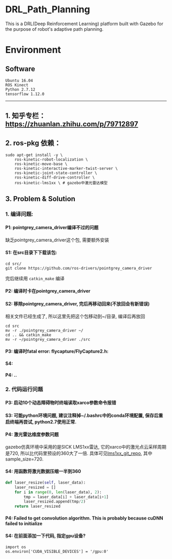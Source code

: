 # DRL_Path_Planning

This is a DRL(Deep Reinforcement Learning) platform built with Gazebo for the purpose of robot's adaptive path planning.

# Environment

## Software

    Ubuntu 16.04
    ROS Kinect
    Python 2.7.12
    tensorflow 1.12.0

---    
## 1. 知乎专栏：<https://zhuanlan.zhihu.com/p/79712897>
## 2. ros-pkg 依赖：  
    sudo apt-get install -y \
        ros-kinetic-robot-localization \ 
        ros-kinetic-move-base \ 
        ros-kinetic-interactive-marker-twist-server \
        ros-kinetic-joint-state-controller \
        ros-kinetic-diff-drive-controller \
        ros-kinetic-lms1xx \ # gazebo中激光雷达模型


## 3. Problem & Solution
### 1. 编译问题:
#### P1: pointgrey_camera_driver编译不过的问题
缺乏pointgrey_camera_driver这个包, 需要额外安装
#### S1: 在src目录下下载该包:
```shell
cd src/
git clone https://github.com/ros-drivers/pointgrey_camera_driver
```
完后继续用 `catkin_make` 编译
#### P2: 编译时卡在pointgrey_camera_driver
#### S2: 移除pointgrey_camera_driver, 完后再移动回来(不放回会有新错误)
相关文件已经生成了, 所以这里先把这个包移动到~/目录, 编译后再放回
```shell
cd src
mv -r ./pointgrey_camera_driver ~/
cd .. && catkin_make
mv -r ~/pointgrey_camera_driver ./src
```
#### P3: 编译时fatal error: flycapture/FlyCapture2.h: 
#### S4: 

#### P4: ..

### 2. 代码运行问题
#### P3: 启动10个动态障碍物时终端读取xarco参数命令报错
#### S3: 可能python环境问题, 建议注释掉~/.bashrc中的conda环境配置, 保存后重启终端再尝试, python2.7使用正常.

#### P4: 激光雷达维度参数问题
gazebo仿真环境中采用的是SICK LMS1xx雷达, 它的xarco中的激光点云采样周期是720, 所以比代码里预设的360大了一倍. 具体可见[lms1xx_git_repo](https://github.com/clearpathrobotics/LMS1xx/blob/melodic-devel/urdf/sick_lms1xx.urdf.xacro), 其中sample_size=720.
#### S4: 用函数将激光数据压缩一半到360
```python
def laser_resize(self, laser_data):
    laser_resized = []
    for i in range(0, len(laser_data), 2):
        tmp = laser_data[i] + laser_data[i+1] 
        laser_resized.append(tmp/2)
    return laser_resized
```
#### P4: Failed to get convolution algorithm. This is probably because cuDNN failed to initialize

#### S4: 在前面添加一下代码, 指定gpu设备?
```shell
import os
os.environ['CUDA_VISIBLE_DEVICES'] = '/gpu:0'
```
